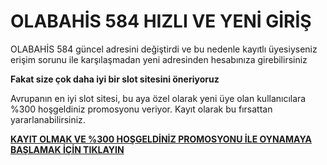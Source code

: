 # OLABAHİS 584 HIZLI VE YENİ GİRİŞ

OLABAHİS 584 güncel adresini değiştirdi ve bu nedenle kayıtlı üyesiyseniz erişim sorunu ile karşılaşmadan yeni adresinden hesabınıza girebilirsiniz

**Fakat size çok daha iyi bir slot sitesini öneriyoruz**

Avrupanın en iyi slot sitesi, bu aya özel olarak yeni üye olan kullanıcılara %300 hoşgeldiniz promosyonu veriyor. Kayıt olarak bu fırsattan yararlanabilirsiniz.

[**KAYIT OLMAK VE %300 HOŞGELDİNİZ PROMOSYONU İLE OYNAMAYA BAŞLAMAK İÇİN TIKLAYIN**](https://cutt.ly/leWAY7fi)

